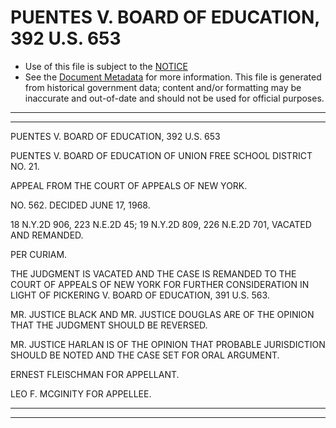 ---
---

# PUENTES V. BOARD OF EDUCATION, 392 U.S. 653

* Use of this file is subject to the [NOTICE](https://github.com/publicdocs/notice/blob/master/NOTICE)
* See the [Document Metadata](../../../) for more information.
  This file is generated from historical government data; content and/or formatting may be inaccurate and out-of-date and should not be used for official purposes.

----------
----------

PUENTES V. BOARD OF EDUCATION, 392 U.S. 653

PUENTES V. BOARD OF EDUCATION OF UNION FREE SCHOOL DISTRICT NO. 21.

APPEAL FROM THE COURT OF APPEALS OF NEW YORK.

NO. 562.  DECIDED JUNE 17, 1968.

18 N.Y.2D 906, 223 N.E.2D 45; 19 N.Y.2D 809, 226 N.E.2D 701, VACATED AND REMANDED.

PER CURIAM.

THE JUDGMENT IS VACATED AND THE CASE IS REMANDED TO THE COURT OF APPEALS OF NEW YORK FOR FURTHER CONSIDERATION IN LIGHT OF PICKERING V. BOARD OF EDUCATION, 391 U.S. 563.

MR. JUSTICE BLACK AND MR. JUSTICE DOUGLAS ARE OF THE OPINION THAT THE JUDGMENT SHOULD BE REVERSED.

MR. JUSTICE HARLAN IS OF THE OPINION THAT PROBABLE JURISDICTION SHOULD BE NOTED AND THE CASE SET FOR ORAL ARGUMENT.

ERNEST FLEISCHMAN FOR APPELLANT.

LEO F. MCGINITY FOR APPELLEE.


----------
----------

